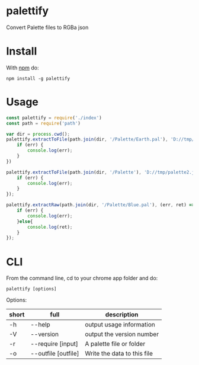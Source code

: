 # palettify
Convert Palette files to RGBa json

# Install
With [npm](http://npmjs.org) do:
```
npm install -g palettify
```

# Usage
```js
const palettify = require('./index')
const path = require('path')

var dir = process.cwd();
palettify.extractToFile(path.join(dir, '/Palette/Earth.pal'), 'D://tmp/palette1.json', (err) => {
    if (err) {
        console.log(err);
    }
})

palettify.extractToFile(path.join(dir, '/Palette'), 'D://tmp/palette2.json', (err) => {
    if (err) {
        console.log(err);
    }
});

palettify.extractRaw(path.join(dir, '/Palette/Blue.pal'), (err, ret) => {
    if (err) {
        console.log(err);
    }else{
        console.log(ret);
    }
});
```
# CLI
From the command line, cd to your chrome app folder and do:
```
palettify [options]
```
Options:

| short | full | description |
| --- | --- | --- |
| -h | --help | output usage information |
| -V | --version | output the version number|
| -r | --require  [input]| A palette file or folder |
| -o | --outfile  [outfile]| Write the data to this file |
